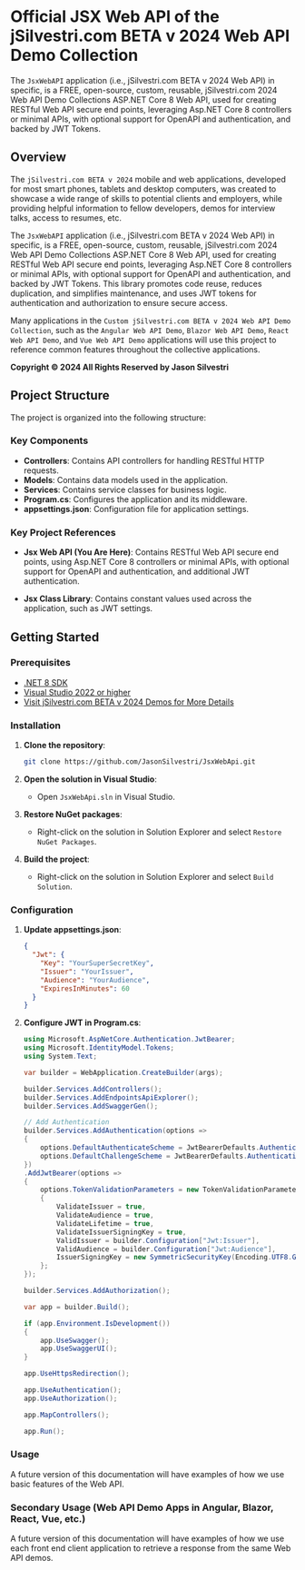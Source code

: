 # Official JSX Web API of the jSilvestri.com BETA v 2024 Web API Demo Collection

The `JsxWebAPI` application (i.e., jSilvestri.com BETA v 2024 Web API) in specific, is a FREE, open-source, custom, reusable, jSilvestri.com 2024 Web API Demo Collections ASP.NET Core 8 Web API, used for creating RESTful Web API secure end points, leveraging Asp.NET Core 8 controllers or minimal APIs, with optional support for OpenAPI and authentication, and backed by JWT Tokens.

## Overview

The `jSilvestri.com BETA v 2024` mobile and web applications, developed for most smart phones, tablets and desktop computers, was created to showcase a wide range of skills to potential clients and employers, while providing helpful information to fellow developers, demos for interview talks, access to resumes, etc.

The `JsxWebAPI` application (i.e., jSilvestri.com BETA v 2024 Web API) in specific, is a FREE, open-source, custom, reusable, jSilvestri.com 2024 Web API Demo Collections ASP.NET Core 8 Web API, used for creating RESTful Web API secure end points, leveraging Asp.NET Core 8 controllers or minimal APIs, with optional support for OpenAPI and authentication, and backed by JWT Tokens. This library promotes code reuse, reduces duplication, and simplifies maintenance, and uses JWT tokens for authentication and authorization to ensure secure access. 

Many applications in the `Custom jSilvestri.com BETA v 2024 Web API Demo Collection`, such as the `Angular Web API Demo`, `Blazor Web API Demo`, `React Web API Demo`, and `Vue Web API Demo` applications will use this project to reference common features throughout the collective applications.

**Copyright © 2024 All Rights Reserved by Jason Silvestri**

## Project Structure

The project is organized into the following structure:

### Key Components

- **Controllers**: Contains API controllers for handling RESTful HTTP requests.
- **Models**: Contains data models used in the application.
- **Services**: Contains service classes for business logic.
- **Program.cs**: Configures the application and its middleware.
- **appsettings.json**: Configuration file for application settings.

### Key Project References

- **Jsx Web API (You Are Here)**: Contains RESTful Web API secure end points, using Asp.NET Core 8 controllers or minimal APIs, with optional support for OpenAPI and authentication, and additional JWT authentication.

- **Jsx Class Library**: Contains constant values used across the application, such as JWT settings.

## Getting Started

### Prerequisites

- [.NET 8 SDK](https://dotnet.microsoft.com/download/dotnet/8.0)
- [Visual Studio 2022 or higher](https://visualstudio.microsoft.com/)
- [Visit jSilvestri.com BETA v 2024 Demos for More Details](https://jsilvestri.com/home/demo)
  
### Installation

1. **Clone the repository**:

    ```bash
    git clone https://github.com/JasonSilvestri/JsxWebApi.git
    ```


2. **Open the solution in Visual Studio**:

    - Open `JsxWebApi.sln` in Visual Studio.

3. **Restore NuGet packages**:

    - Right-click on the solution in Solution Explorer and select `Restore NuGet Packages`.

4. **Build the project**:

    - Right-click on the solution in Solution Explorer and select `Build Solution`.

### Configuration

1. **Update appsettings.json**:

    ```json
    {
      "Jwt": {
        "Key": "YourSuperSecretKey",
        "Issuer": "YourIssuer",
        "Audience": "YourAudience",
        "ExpiresInMinutes": 60
      }
    }
    ```

2. **Configure JWT in Program.cs**:

    ```csharp
    using Microsoft.AspNetCore.Authentication.JwtBearer;
    using Microsoft.IdentityModel.Tokens;
    using System.Text;

    var builder = WebApplication.CreateBuilder(args);

    builder.Services.AddControllers();
    builder.Services.AddEndpointsApiExplorer();
    builder.Services.AddSwaggerGen();

    // Add Authentication
    builder.Services.AddAuthentication(options =>
    {
        options.DefaultAuthenticateScheme = JwtBearerDefaults.AuthenticationScheme;
        options.DefaultChallengeScheme = JwtBearerDefaults.AuthenticationScheme;
    })
    .AddJwtBearer(options =>
    {
        options.TokenValidationParameters = new TokenValidationParameters
        {
            ValidateIssuer = true,
            ValidateAudience = true,
            ValidateLifetime = true,
            ValidateIssuerSigningKey = true,
            ValidIssuer = builder.Configuration["Jwt:Issuer"],
            ValidAudience = builder.Configuration["Jwt:Audience"],
            IssuerSigningKey = new SymmetricSecurityKey(Encoding.UTF8.GetBytes(builder.Configuration["Jwt:Key"]))
        };
    });

    builder.Services.AddAuthorization();

    var app = builder.Build();

    if (app.Environment.IsDevelopment())
    {
        app.UseSwagger();
        app.UseSwaggerUI();
    }

    app.UseHttpsRedirection();

    app.UseAuthentication();
    app.UseAuthorization();

    app.MapControllers();

    app.Run();
    ```

### Usage
A future version of this documentation will have examples of how we use basic features of the Web API. 

### Secondary Usage (Web API Demo Apps in Angular, Blazor, React, Vue, etc.)

A future version of this documentation will have examples of how we use each front end client application to retrieve a response from the same Web API demos.
